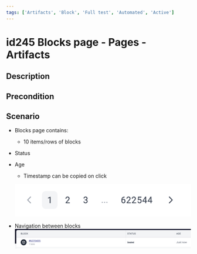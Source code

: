 ```yaml
---
tags: ['Artifacts', 'Block', 'Full test', 'Automated', 'Active']
---
```


# id245 Blocks page - Pages - Artifacts

## Description


## Precondition


## Scenario
- Blocks page contains:
    - 10 items/rows of blocks
- Status
- Age
    - Timestamp can be copied on click

  ![Screenshot](../../../../static/img/Pages/BlocksPage/id245_1.png)
- Navigation between blocks
  ![Screenshot](../../../../static/img/Pages/BlocksPage/id245_2.png)
